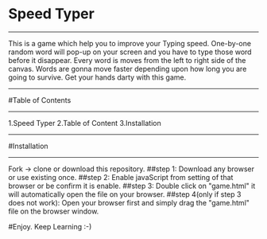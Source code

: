 # Speed Typer
___

This is a game which help you to improve your Typing speed. One-by-one random word will pop-up on your screen and you have to type those word before it disappear. Every word is moves from the left to right side of the canvas.
Words are gonna move faster depending upon how long you are going to survive. Get your hands darty with this game.


***
#Table of Contents
___

1.Speed Typer
2.Table of Content
3.Installation


***
#Installation

___
Fork -> clone or download this repository.
##step 1: Download any browser or use existing once.
##step 2: Enable javaScript from setting of that browser or be confirm it is enable.
##step 3: Double click on "game.html" it will automatically open the file on your browser.
##step 4(only if step 3 does not work): Open your browser first and simply drag the "game.html" file on the browser window.

#Enjoy. Keep Learning :-) 